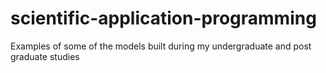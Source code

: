 # scientific-application-programming
Examples of some of the models built during my undergraduate and post graduate studies
